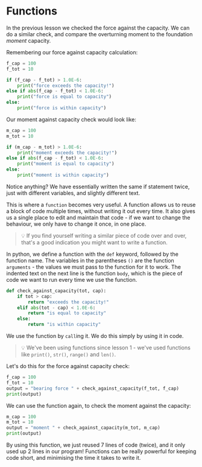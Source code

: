# Functions

 In the previous lesson we checked the force against the capacity. We can do a similar check, and compare the overturning moment to the foundation _moment_ capacity.

Remembering our force against capacity calculation:

```python
f_cap = 100
f_tot = 10

if (f_cap - f_tot) > 1.0E-6:
	print("force exceeds the capacity!")
else if abs(f_cap - f_tot) < 1.0E-6:
	print("force is equal to capacity")
else:
	print("force is within capacity")
```

Our moment against capacity check would look like:

```python
m_cap = 100
m_tot = 10

if (m_cap - m_tot) > 1.0E-6:
	print("moment exceeds the capacity!")
else if abs(f_cap - f_tot) < 1.0E-6:
	print("moment is equal to capacity")
else:
	print("moment is within capacity")
```

Notice anything? We have essentially written the same if statement twice, just with different variables, and slightly different text.

This is where a `function` becomes very useful.
A function allows us to reuse a block of code multiple times, without writing it out every time.
It also gives us a single place to edit and maintain that code -
if we want to change the behaviour, we only have to change it once, in one place.

> 💡 If you find yourself writing a similar piece of code over and over, that's a good indication you might want to write a function.

In python, we define a function with the `def` keyword, followed by the function name.
The variables in the parentheses `()` are the function `arguments` - the values we must pass to the function for it to work.
The indented text on the next line is the function `body`, which is the piece of code we want to run every time we use the function.

```python
def check_against_capacity(tot, cap):
	if tot > cap:
		return "exceeds the capacity!"
	elif abs(tot - cap) < 1.0E-6:
		return "is equal to capacity"
	else:
		return "is within capacity"
```

We use the function by `call`ing it. We do this simply by using it in code.

> 💡 We've been using functions since lesson 1 - we've used functions like `print()`, `str()`, `range()` and `len()`.

Let's do this for the force against capacity check:
```python
f_cap = 100
f_tot = 10
output = "bearing force " + check_against_capacity(f_tot, f_cap)
print(output)
```

We can use the function again, to check the moment against the capacity:

```python
m_cap = 100
m_tot = 10
output = "moment " + check_against_capacity(m_tot, m_cap)
print(output)
```

By using this function, we just reused 7 lines of code (twice), and it only used up 2 lines in our program! Functions can be really powerful for keeping code short, and minimising the time it takes to write it.
